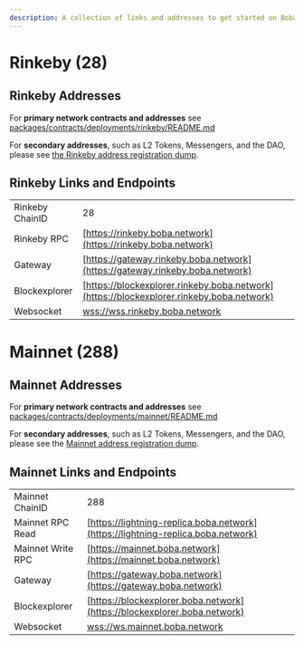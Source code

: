 ```yaml
---
description: A collection of links and addresses to get started on Boba-Ethereum
---
```


# Rinkeby (28)

## Rinkeby Addresses

For **primary network contracts and addresses** see [packages/contracts/deployments/rinkeby/README.md](../../packages/contracts/deployments/rinkeby/README.md)

For **secondary addresses**, such as L2 Tokens, Messengers, and the DAO, please see [the Rinkeby address registration dump](../../packages/boba/register/addresses/addressesRinkeby_0x93A96D6A5beb1F661cf052722A1424CDDA3e9418.json).

## Rinkeby Links and Endpoints

|                 |                                                                                          |
| --------------- | ---------------------------------------------------------------------------------------- |
| Rinkeby ChainID | 28                                                                                       |
| Rinkeby RPC     | [https://rinkeby.boba.network](https://rinkeby.boba.network)                             |
| Gateway         | [https://gateway.rinkeby.boba.network](https://gateway.rinkeby.boba.network)             |
| Blockexplorer   | [https://blockexplorer.rinkeby.boba.network](https://blockexplorer.rinkeby.boba.network) |
| Websocket       | [wss://wss.rinkeby.boba.network](wss://wss.rinkeby.boba.network)                   |

# Mainnet (288)

## Mainnet Addresses

For **primary network contracts and addresses** see [packages/contracts/deployments/mainnet/README.md](../../packages/contracts/deployments/mainnet/README.md)

For **secondary addresses**, such as L2 Tokens, Messengers, and the DAO, please see the [Mainnet address registration dump](../../packages/boba/register/addresses/addressesMainnet_0x8376ac6C3f73a25Dd994E0b0669ca7ee0C02F089.json).

## Mainnet Links and Endpoints

|                   |                                                                                  |
| ----------------- | -------------------------------------------------------------------------------- |
| Mainnet ChainID   | 288                                                                              |
| Mainnet RPC Read  | [https://lightning-replica.boba.network](https://lightning-replica.boba.network) |
| Mainnet Write RPC | [https://mainnet.boba.network](https://mainnet.boba.network)                     |
| Gateway           | [https://gateway.boba.network](https://gateway.boba.network)                     |
| Blockexplorer     | [https://blockexplorer.boba.network](https://blockexplorer.boba.network)         |
| Websocket         | [wss://ws.mainnet.boba.network](wss://wss.mainnet.boba.network)                  |
